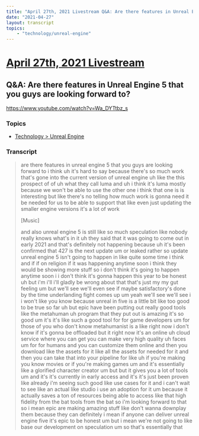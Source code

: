 ```yaml
---
title: "April 27th, 2021 Livestream Q&A: Are there features in Unreal Engine 5 that you guys are looking forward to?"
date: "2021-04-27"
layout: transcript
topics:
    - "technology/unreal-engine"
---
```

# [April 27th, 2021 Livestream](../2021-04-27.md)
## Q&A: Are there features in Unreal Engine 5 that you guys are looking forward to?
https://www.youtube.com/watch?v=Wa_DYTtbz_s

### Topics
* [Technology > Unreal Engine](../topics/technology/unreal-engine.md)

### Transcript

> are there features in unreal engine 5 that you guys are looking forward to i think uh it's hard to say because there's so much work that's gone into the current version of unreal engine uh like the this prospect of of uh what they call luma and uh i think it's luma mostly because we won't be able to use the other one i think that one is is interesting but like there's no telling how much work is gonna need it be needed for us to be able to support that like even just updating the smaller engine versions it's a lot of work
>
> [Music]
>
> and also unreal engine 5 is still like so much speculation like nobody really knows what's in it uh they said that it was going to come out in early 2021 and that's definitely not happening because uh it's been confirmed that 427 is the next update um or leaked rather so update unreal engine 5 isn't going to happen in like quite some time i think and if if on religion if it was happening anytime soon i think they would be showing more stuff so i don't think it's going to happen anytime soon i i don't think it's gonna happen this year to be honest uh but i'm i'll i'll gladly be wrong about that that's just my my gut feeling um but we'll see we'll even see if maybe satisfactory's done by the time underlanding fight comes up um yeah we'll see we'll see i i won't like you know because unreal in five is a little bit like too good to be true so far uh but epic have been putting out really good tools like the metahuman uh program that they put out is amazing it's so good um it's it's like such a good tool for for game developers um for those of you who don't know metahumanist is a like right now i don't know if it's gonna be offloaded but it right now it's an online uh cloud service where you can get you can make very high quality uh faces um for for humans and you can customize them online and then you download like the assets for it like all the assets for needed for it and then you can take that into your pipeline for like uh if you're making you know movies or if you're making games um and it's essentially like a glorified character creator um but but it gives you a lot of tools um and it's it's currently in early access and it's it's just been proven like already i'm seeing such good like use cases for it and i can't wait to see like an actual like studio i use an adoption for it um because it actually saves a ton of resources being able to access like that high fidelity from the bat tools from the bat so i'm looking forward to that so i mean epic are making amazing stuff like don't wanna downplay them because they can definitely i mean if anyone can deliver unreal engine five it's epic to be honest um but i mean we're not going to like base our development on speculation um so that's essentially that
